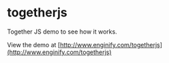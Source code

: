 togetherjs
==========

Together JS demo to see how it works.

View the demo at [http://www.enginify.com/togetherjs](http://www.enginify.com/togetherjs)
